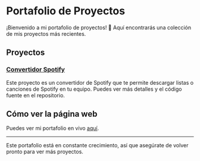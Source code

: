 # Portafolio de Proyectos

¡Bienvenido a mi portafolio de proyectos! 🎉 Aquí encontrarás una colección de mis proyectos más recientes. 

## Proyectos

### [Convertidor Spotify](https://github.com/MikeTrollYT/Trollify-ConvertidorDeSpotify)
Este proyecto es un convertidor de Spotify que te permite descargar listas o canciones de Spotify en tu equipo. Puedes ver más detalles y el código fuente en el repositorio.

## Cómo ver la página web
Puedes ver mi portafolio en vivo [aquí](https://miketrollyt.github.io/MikeTrollYT).

---

Este portafolio está en constante crecimiento, así que asegúrate de volver pronto para ver más proyectos.
